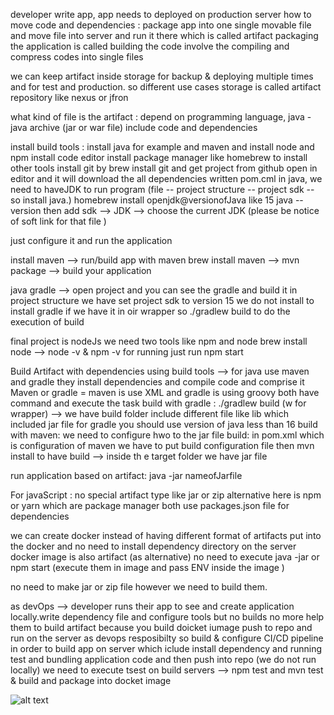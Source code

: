 developer write app, app needs to deployed on production server 
how to move code and dependencies : package app into one single movable file and move file into server and run it there which is called artifact
packaging the application is called building the code 
involve the compiling and compress codes into single files 

we can keep artifact inside storage for  backup & deploying multiple times and for test and production. so different use cases
storage is called artifact repository like nexus or jfron

what kind of file is the artifact : 
depend on programming language, java - java archive (jar or war file) include code and dependencies

install build tools : 
install java for example and maven and install node and npm 
install code editor 
install package manager like homebrew to install other tools 
install git by brew install git and get project from github 
open in editor and it will download the all dependencies written pom.cml
in java, we need to haveJDK to run program (file -- project structure -- project sdk -- so install java.)
homebrew install openjdk@versionofJava like 15
java --version 
then add sdk --> JDK --> choose the current JDK (please be notice of soft link for that file )
 
 just configure it and run the application 

install maven --> run/build app with maven 
brew install maven --> mvn package --> build your application 

java gradle --> open project and you can see the gradle and build it
in project structure we have set project sdk to version 15 
we do not install to install gradle if we have it in oir wrapper so ./gradlew build to do the execution of build

final project is nodeJs
we need two tools like npm and node 
brew install node --> node -v & npm -v
for running just run npm start

Build Artifact with dependencies
using build tools --> for java use maven and gradle 
they install dependencies and compile code and comprise it
Maven or gradle = maven is use XML and gradle is using groovy both have command and execute the task 
build with gradle : 
./gradlew build (w for wrapper) --> we have build folder include different file like lib which included jar file
for gradle you should use version of java less than 16 
build with maven:
we need to configure hwo to the jar file build:
in pom.xml which is configuration of maven we have to put build configuration file
then mvn install to have build --> inside th e target folder we have jar file 


run application based on artifact: 
java -jar nameofJarfile

For javaScript :
no special artifact type like jar or zip 
alternative here is npm or yarn which are package manager 
both use packages.json file for dependencies 

we can create docker instead of having different format of artifacts 
put into the docker and no need to install dependency directory on the server 
docker image is also artifact (as alternative)
no need to execute java -jar or npm start (execute them in image and pass ENV inside the image )

 no need to make jar or zip file however we need to build them.

as devOps --> developer runs their app to see and create application locally.write dependency file and configure tools but no builds
no more 
help them to build artifact because you 
build doicket iumage push to repo and run on the server as devops resposibilty 
so build & configure CI/CD pipeline in order to build app on server which iclude install dependency and running test and bundling application code and then push into repo (we do not run locally)
we need to execute tsest on build servers --> npm test and mvn test & build and package into docket image





![alt text](http://url/to/img.png)
